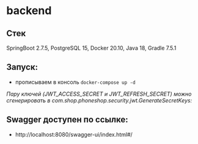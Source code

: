 # backend

## Стек
SpringBoot 2.7.5, PostgreSQL 15, Docker 20.10, Java 18, Gradle 7.5.1

## Запуск:
+ прописываем в консоль ```docker-compose up -d```

*Пару ключей (JWT_ACCESS_SECRET и JWT_REFRESH_SECRET) можно сгенерировать в com.shop.phoneshop.security.jwt.GenerateSecretKeys:*

## Swagger доступен по ссылке:
+ http://localhost:8080/swagger-ui/index.html#/
